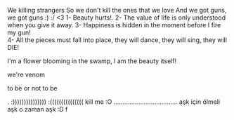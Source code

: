 We killing strangers
So we don't kill the ones that we love
     And we got guns, we got guns
:)
:/
<3
1- Beauty hurts!.
2- The value of life is only understood when you give it away.
3- Happiness is hidden in the moment before I fire my gun!                    
4- All the pieces must fall into place, they will dance, they will sing, they will DIE! 
                    
I'm a flower blooming in the swamp, I am the beauty itself!


we're venom

to be or not to be 


.
:)))))))))))))))
:(((((((((((((((
kill me :O
....................................
aşk için ölmeli aşk o zaman aşk
:D
f
